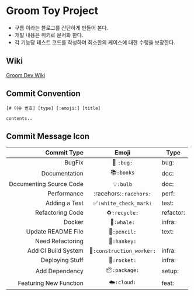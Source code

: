 # Groom Toy Project

- 구름 이라는 블로그를 간단하게 만들어 본다.
- 개발 내용은 위키로 문서화 한다.
- 각 기능당 테스트 코드를 작성하여 최소한의 케이스에 대한 수행을 보장한다.

## Wiki

[Groom Dev Wiki](https://github.com/tmdgusya/Groom/wiki)

## Commit Convention

```
[# 이슈 번호] [type] [:emoji:] [title]

contents..
```

## Commit Message Icon

|Commit Type|Emoji|Type|
|---:|:---:|---|
|BugFix|:bug: `:bug:`| bug: |
|Documentation|:books:`:books`| doc: |
|Documenting Source Code|:bulb:`:bulb`| doc: |
|Performance|:racehors:`:racehors:`| perf: |
|Adding a Test|:white_check_mark:`:white_check_mark:`| test: |
|Refactoring Code|:recycle:`:recycle:`| refactor: |
|Docker|:whale:`:whale:`| infra: |
|Update README File|:pencil:`:pencil:`| text: |
|Need Refactoring|:hankey:`:hankey:`|
|Add CI Build System|:construction_worker:`:construction_worker:`| infra: |
|Deploying Stuff|:rocket:`:rocket:`| infra: |
|Add Dependency|:package:`:package:`| setup: |
|Featuring New Function|:cloud:`:cloud:`| feat: |

